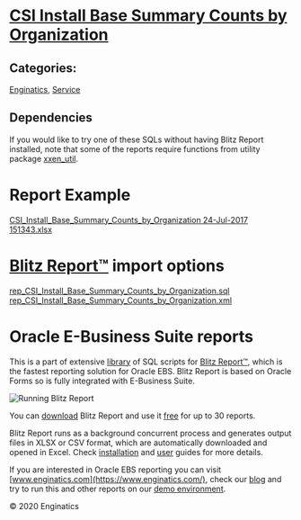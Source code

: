 # [CSI Install Base Summary Counts by Organization](https://www.enginatics.com/reports/csi-install-base-summary-counts-by-organization/)
## Categories: 
[Enginatics](https://www.enginatics.com/library/?pg=1&category[]=Enginatics), [Service](https://www.enginatics.com/library/?pg=1&category[]=Service)
## Dependencies
If you would like to try one of these SQLs without having Blitz Report installed, note that some of the reports require functions from utility package [xxen_util](https://www.enginatics.com/xxen_util/true).
# Report Example
[CSI_Install_Base_Summary_Counts_by_Organization 24-Jul-2017 151343.xlsx](https://www.enginatics.com/example/csi-install-base-summary-counts-by-organization/)
# [Blitz Report™](https://www.enginatics.com/blitz-report/) import options
[rep_CSI_Install_Base_Summary_Counts_by_Organization.sql](https://www.enginatics.com/export/csi-install-base-summary-counts-by-organization/)\
[rep_CSI_Install_Base_Summary_Counts_by_Organization.xml](https://www.enginatics.com/xml/csi-install-base-summary-counts-by-organization/)
# Oracle E-Business Suite reports

This is a part of extensive [library](https://www.enginatics.com/library/) of SQL scripts for [Blitz Report™](https://www.enginatics.com/blitz-report/), which is the fastest reporting solution for Oracle EBS. Blitz Report is based on Oracle Forms so is fully integrated with E-Business Suite. 

![Running Blitz Report](https://www.enginatics.com/wp-content/uploads/2018/01/Running-blitz-report.png) 

You can [download](https://www.enginatics.com/download/) Blitz Report and use it [free](https://www.enginatics.com/pricing/) for up to 30 reports. 

Blitz Report runs as a background concurrent process and generates output files in XLSX or CSV format, which are automatically downloaded and opened in Excel. Check [installation](https://www.enginatics.com/installation-guide/) and [user](https://www.enginatics.com/user-guide/) guides for more details.

If you are interested in Oracle EBS reporting you can visit [www.enginatics.com](https://www.enginatics.com/), check our [blog](https://www.enginatics.com/blog/) and try to run this and other reports on our [demo environment](http://demo.enginatics.com/).

© 2020 Enginatics